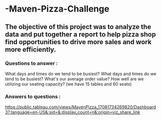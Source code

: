 # -Maven-Pizza-Challenge
## The objective of this project was to analyze the data and put together a report to help pizza shop find opportunities to drive more sales and work more efficiently.

### Questions to answer :
What days and times do we tend to be busiest? 
What days and times do we tend to be busiest? 
What's our average order value?
How well are we utilizing our seating capacity? (we have 15 tables and 60 seats)

### Answers to questions :
https://public.tableau.com/views/MavenPizza_17081734269820/Dashboard3?:language=en-US&:sid=&:display_count=n&:origin=viz_share_link

